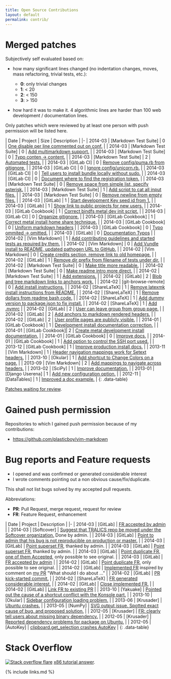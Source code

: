 ```yaml
---
title: Open Source Contributions
layout: default
permalink: contrib/
---
```


<ul data-toc></ul>

# Merged patches

Subjectively self evaluated based on:

- how many significant lines changed (no indentation changes, moves, mass refactoring, trivial tests, etc.):

    - **0**: only trivial changes
    - **1**: < 20
    - **2**: < 150
    - **3**: > 150

- how hard it was to make it. 4 algorithmic lines are harder than 100 web development / documentation lines.

Only patches which were reviewed by at least one person with push permission will be listed here.

| Date | Project | Size | Description |
|-
| 2014-03 | [Markdown Test Suite] | 0 | [One disable per line commented out on conf.](https://github.com/karlcow/markdown-testsuite/pull/21) |
| 2014-03 | [Markdown Test Suite] | 0 | [Add multimarkdown support.](https://github.com/karlcow/markdown-testsuite/pull/20) |
| 2014-03 | [Markdown Test Suite] | 0 | [Typo conten -> content.](https://github.com/karlcow/markdown-testsuite/pull/18) |
| 2014-03 | [Markdown Test Suite] | 2 | [Automated tests.](https://github.com/karlcow/markdown-testsuite/pull/15) |
| 2014-03 | [GitLab CI] | 0 | [Remove config/puma.rb from gitignore.](https://github.com/gitlabhq/gitlab-ci/pull/405) |
| 2014-03 | [GitLab CI] | 0 | [Ignore config/unicorn.rb.](https://github.com/gitlabhq/gitlab-ci/pull/404) |
| 2014-03 | [GitLab CI] | 0 | [Tell users to install bundle locally without sudo.](https://github.com/gitlabhq/gitlab-ci-runner/pull/79) |
| 2014-03 | [GitLab CI] | 0 | [Document where to find the registration token.](https://github.com/gitlabhq/gitlab-ci-runner/pull/78) |
| 2014-03 | [Markdown Test Suite] | 0 | [Remove space from simple list, specify asterisk.](https://github.com/karlcow/markdown-testsuite/pull/14) |
| 2014-03 | [Markdown Test Suite] | 1 | [Add script to cat all input files.](https://github.com/karlcow/markdown-testsuite/pull/13) |
| 2014-03 | [Markdown Test Suite] | 0 | [Remove newline from empty files.](https://github.com/karlcow/markdown-testsuite/pull/12) |
| 2014-03 | [GitLab] | 1 | [Start development Key seed id from 1.](https://github.com/gitlabhq/gitlabhq/pull/6601) |
| 2014-03 | [GitLab] | 1 | [Show link to public projects for new users.](https://github.com/gitlabhq/gitlabhq/pull/6544) |
| 2014-03 | [GitLab Cookbook] | 1 | [Correct bindfs metal dev init script.](https://gitlab.com/gitlab-org/cookbook-gitlab/merge_requests/57/diffs) |
| 2014-03 | [GitLab CI] | 0 | [Organize gitignore.](https://github.com/gitlabhq/gitlab-ci/pull/391) |
| 2014-03 | [GitLab Cookbook] | 1 | [Correct metal install home share technique.](https://gitlab.com/gitlab-org/cookbook-gitlab/merge_requests/55) |
| 2014-03 | [GitLab Cookbook] | 0 | [Uniform markdown headers](https://gitlab.com/gitlab-org/cookbook-gitlab/merge_requests/53) |
| 2014-03 | [GitLab Cookbook] | 0 | [Typo ommited -> omitted.](https://gitlab.com/gitlab-org/cookbook-gitlab/merge_requests/54) |
| 2014-03 | [GitLab] | 0 | [Documentation Typos](https://github.com/gitlabhq/gitlabhq/pull/6489) |
| 2014-02 | [Vim Markdown] | 1 | [Add contributing guidelines and started tests as required by them.](https://github.com/plasticboy/vim-markdown/pull/60) |
| 2014-02 | [Vim Markdown] | 0 | [Add Vundle install to README, updated pathogen URL to GitHub.](https://github.com/plasticboy/vim-markdown/pull/61) |
| 2014-02 | [Vim Markdown] | 0 | [Create credits section, remove link to old homepage.](https://github.com/plasticboy/vim-markdown/pull/62) |
| 2014-02 | [GitLab] | 1 | [Remove dir prefix from filename of tests under dir.](https://github.com/gitlabhq/gitlabhq/pull/6386) |
| 2014-02 | [Markdown Test Suite] | 0 | [Make title more readable.](https://github.com/karlcow/markdown-testsuite/pull/10) |
| 2014-02 | [Markdown Test Suite] | 0 | [Make readme intro more direct.](https://github.com/karlcow/markdown-testsuite/pull/9) |
| 2014-02 | [Markdown Test Suite] | 1 | [Add extensions.](https://github.com/karlcow/markdown-testsuite/pull/8) |
| 2014-02 | [GitLab] | 2 | [Blob and tree markdown links to anchors work.](https://github.com/gitlabhq/gitlabhq/pull/6375) |
| 2014-02 | [git-browse-remote] | 0 | [Add install instructions.](https://github.com/motemen/git-browse-remote/pull/10) |
| 2014-02 | [ShareLaTeX] | 1 | [Remove latexmk install instructions from README.](https://github.com/sharelatex/sharelatex/pull/57) |
| 2014-02 | [ShareLaTeX] | 1 | [Remove dollars from readme bash code.](https://github.com/sharelatex/sharelatex/pull/56) |
| 2014-02 | [ShareLaTeX] | 1 | [Add dummy version to package.json to fix install.](https://github.com/sharelatex/sharelatex/pull/53) |
| 2014-02 | [ShareLaTeX] | 1 | [Add .nvmrc](https://github.com/sharelatex/sharelatex/pull/52) |
| 2014-02 | [GitLab] | 2 | [User can leave group from group page.](https://github.com/gitlabhq/gitlabhq/pull/6274) |
| 2014-02 | [GitLab] | 2 | [Add anchors to markdown rendered headers.](https://github.com/gitlabhq/gitlabhq/pull/6219) |
| 2014-02 | [GitLab] | 2 | [User profile pages are publicly visible.](https://github.com/gitlabhq/gitlabhq/pull/6177) |
| 2014-01 | [GitLab Cookbook] | 1 | [Development install documentation correction.](https://gitlab.com/gitlab-org/cookbook-gitlab/merge_requests/33) |
| 2014-01 | [GitLab Cookbook]| 2 | [Create metal development install documentation.](https://gitlab.com/gitlab-org/cookbook-gitlab/merge_requests/29) |
| 2014-01 | [GitLab Cookbook] | 0 | [Improve docs.](https://gitlab.com/gitlab-org/cookbook-gitlab/merge_requests/30) |
| 2014-01 | [GitLab Cookbook] | 1 | [Add option to control the SSH port used.](https://gitlab.com/gitlab-org/cookbook-gitlab/merge_requests/23) |
| 2013-12 | [GitLab Cookbook] | 1 | [Improve production install docs.](https://gitlab.com/gitlab-org/cookbook-gitlab/merge_requests/11) |
| 2013-11 | [Vim Markdown] | 1 | [Header navigation mappings work for Setext headers.](https://github.com/plasticboy/vim-markdown/pull/52) |
| 2013-10 | [Okular] | 1 | [Add shortcut to Change Colors on a page.](https://git.reviewboard.kde.org/r/113434/) |
| 2013-09 | [Vim Markdown] | 2 | [Add mappings to navigate across headers.](https://github.com/plasticboy/vim-markdown/pull/37) |
| 2013-02 | [SciPy] | 1 | [Improve documentation.](https://github.com/scipy/scipy/pull/365) |
| 2013-01 | [Django Userena] | 1 | [Add new configuration option.](https://github.com/bread-and-pepper/django-userena/commit/6a0bc1575a1816a130644efde411fbed131720be) |
| 2012-11 | [DataTables] | 1 | [Improved a doc example.](https://github.com/DataTables/DataTables/commits?author=cirosantilli) |
{: .data-table}

[Patches waiting for review](/contrib-pending).

# Gained push permission

Repositories to which I gained push permission because of my contributions:

- <https://github.com/plasticboy/vim-markdown>

# Bug reports and Feature requests

- I opened and was confirmed or generated considerable interest
- I wrote comments pointing out a non obvious cause/fix/duplicate.

This shall not list bugs solved by my accepted pull requests.

Abbreviations:

- **PR**: Pull Request, merge request, request for review
- **FR**: Feature Request, enhancement

| Date | Project | Description |
|-
| 2014-03 | [GitLab] | [FR accepted by admin](http://feedback.gitlab.com/forums/176466-general/suggestions/5518180-smarter-merge-request-target-repo-and-branch-form-) |
| 2014-03 | [Softcover] | [Suggest that TRALICS repo be moved under the Softcover organization.](https://github.com/softcover/polytexnic/issues/100#issuecomment-37228903) Done by admin. |
| 2014-03 | [GitLab] | [Point to admin that his bug is not reproducible on production or master.](http://feedback.gitlab.com/forums/176466-general/suggestions/5603753-gitlab-markdown-should-display-username-s-correct) |
| 2014-03 | [GitLab] | [Point superset FR](http://feedback.gitlab.com/forums/176466-general/suggestions/5628857-administratively-create-issues-on-behalf-of-other), thanked by admin. |
| 2014-03 | [GitLab] | [Point superset FR](http://feedback.gitlab.com/forums/176466-general/suggestions/5628857-administratively-create-issues-on-behalf-of-other), thanked by admin. |
| 2014-03 | [GitLab] | [Point duplicate FR, one of them Accepted](http://feedback.gitlab.com/forums/176466-general/suggestions/3957367-allowing-the-build-pages-to-be-viewed-publicly), only possible to see original. |
| 2014-03 | [GitLab] | [FR accepted by admin](http://feedback.gitlab.com/forums/176466-general/suggestions/5607934-view-diff-on-submit-merge-request-form) |
| 2014-02 | [GitLab] | [Point duplicate FR](http://feedback.gitlab.com/forums/176466-general/suggestions/4255282-task-lists-like-github-done-or-some-other-implemen), only possible to see original. |
| 2014-02 | [GitLab] | [Implemented FR](http://feedback.gitlab.com/forums/176466-general/suggestions/5507877-convert-all-help-files-to-markdown-files-in-doc-di) inspired by comment on [my PR](https://github.com/gitlabhq/gitlabhq/pull/6219) "What should I do about ..." |
| 2014-02 | [GitLab] | [PR kick-started commit.](https://github.com/gitlabhq/gitlabhq/pull/6389) |
| 2014-02 | [ShareLaTeX] | [FR generated considerable interest.](https://github.com/sharelatex/sharelatex/issues/51) |
| 2014-02 | [GitLab] | [Close implemented FR.](http://feedback.gitlab.com/forums/176466-general/suggestions/3941049-allow-public-read-only-wikis) |
| 2014-02 | [GitLab] | [Link FR to existing PR](http://feedback.gitlab.com/forums/176466-general/suggestions/4000912-add-a-diff-view-when-editing-a-file-via-the-web-in) |
| 2013-10 | [Yakuake] | [Pointed out the cause of a shortcut conflict with the Konsole part.](https://bugs.kde.org/show_bug.cgi?id=319172#c2) |
| 2013-10 | [Okular] | [Sidebar configuration loading problem.](https://bugs.kde.org/show_bug.cgi?id=327641) |
| 2013-06 | [Krusader] | [Ubuntu crashes.](https://bugs.launchpad.net/ubuntu/+source/krusader/+bug/1197679) |
| 2013-05 | [NumPy] | [SVG output issue. Spotted exact cause of bug, and proposed solution.](https://github.com/matplotlib/matplotlib/pull/1967) |
| 2012-05 | [Krusader] | [FR: clearly tell users about missing binary dependency.](https://bugs.kde.org/show_bug.cgi?id=300068) |
| 2012-05 | [Krusader] | [Reported dependency problems for package on Ubuntu.](https://bugs.launchpad.net/ubuntu/+source/krusader/+bug/999695) |
| 2012-05 | [AutoKey] | [clipboard.get_selection crashes AutoKey](http://code.google.com/p/autokey/issues/detail?id=197) |
{: .data-table}

# Stack Overflow

[![Stack overflow flare](http://stackoverflow.com/users/flair/895245.png?theme=dark)](http://stackoverflow.com/users/895245/cirosantilli) [x86 tutorial answer](/x86-paging).

{% include links.md %}
